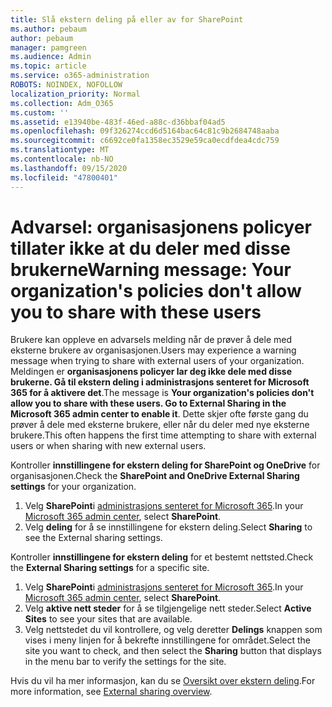 ```yaml
---
title: Slå ekstern deling på eller av for SharePoint
ms.author: pebaum
author: pebaum
manager: pamgreen
ms.audience: Admin
ms.topic: article
ms.service: o365-administration
ROBOTS: NOINDEX, NOFOLLOW
localization_priority: Normal
ms.collection: Adm_O365
ms.custom: ''
ms.assetid: e13940be-483f-46ed-a88c-d36bbaf04ad5
ms.openlocfilehash: 09f326274ccd6d5164bac64c81c9b2684748aaba
ms.sourcegitcommit: c6692ce0fa1358ec3529e59ca0ecdfdea4cdc759
ms.translationtype: MT
ms.contentlocale: nb-NO
ms.lasthandoff: 09/15/2020
ms.locfileid: "47800401"
---
```

# <a name="warning-message-your-organizations-policies-dont-allow-you-to-share-with-these-users"></a><span data-ttu-id="ba099-102">Advarsel: organisasjonens policyer tillater ikke at du deler med disse brukerne</span><span class="sxs-lookup"><span data-stu-id="ba099-102">Warning message: Your organization's policies don't allow you to share with these users</span></span>

<span data-ttu-id="ba099-103">Brukere kan oppleve en advarsels melding når de prøver å dele med eksterne brukere av organisasjonen.</span><span class="sxs-lookup"><span data-stu-id="ba099-103">Users may experience a warning message when trying to share with external users of your organization.</span></span> <span data-ttu-id="ba099-104">Meldingen er **organisasjonens policyer lar deg ikke dele med disse brukerne. Gå til ekstern deling i administrasjons senteret for Microsoft 365 for å aktivere det**.</span><span class="sxs-lookup"><span data-stu-id="ba099-104">The message is **Your organization's policies don't allow you to share with these users. Go to External Sharing in the Microsoft 365 admin center to enable it**.</span></span> <span data-ttu-id="ba099-105">Dette skjer ofte første gang du prøver å dele med eksterne brukere, eller når du deler med nye eksterne brukere.</span><span class="sxs-lookup"><span data-stu-id="ba099-105">This often happens the first time attempting to share with external users or when sharing with new external users.</span></span>

<span data-ttu-id="ba099-106">Kontroller **innstillingene for ekstern deling for SharePoint og OneDrive** for organisasjonen.</span><span class="sxs-lookup"><span data-stu-id="ba099-106">Check the **SharePoint and OneDrive External Sharing settings** for your organization.</span></span>

1. <span data-ttu-id="ba099-107">Velg **SharePoint**i [administrasjons senteret for Microsoft 365](https://admin.microsoft.com/AdminPortal/Home#/homepage">https://admin.microsoft.com/).</span><span class="sxs-lookup"><span data-stu-id="ba099-107">In your [Microsoft 365 admin center](https://admin.microsoft.com/AdminPortal/Home#/homepage">https://admin.microsoft.com/), select **SharePoint**.</span></span>
3. <span data-ttu-id="ba099-108">Velg **deling** for å se innstillingene for ekstern deling.</span><span class="sxs-lookup"><span data-stu-id="ba099-108">Select **Sharing** to see the External sharing settings.</span></span>

<span data-ttu-id="ba099-109">Kontroller **innstillingene for ekstern deling** for et bestemt nettsted.</span><span class="sxs-lookup"><span data-stu-id="ba099-109">Check the **External Sharing settings** for a specific site.</span></span>

1. <span data-ttu-id="ba099-110">Velg **SharePoint**i [administrasjons senteret for Microsoft 365](https://admin.microsoft.com/AdminPortal/Home#/homepage">https://admin.microsoft.com/).</span><span class="sxs-lookup"><span data-stu-id="ba099-110">In your [Microsoft 365 admin center](https://admin.microsoft.com/AdminPortal/Home#/homepage">https://admin.microsoft.com/), select **SharePoint**.</span></span>
2. <span data-ttu-id="ba099-111">Velg **aktive nett steder** for å se tilgjengelige nett steder.</span><span class="sxs-lookup"><span data-stu-id="ba099-111">Select **Active Sites** to see your sites that are available.</span></span>
3. <span data-ttu-id="ba099-112">Velg nettstedet du vil kontrollere, og velg deretter **Delings** knappen som vises i meny linjen for å bekrefte innstillingene for området.</span><span class="sxs-lookup"><span data-stu-id="ba099-112">Select the site you want to check, and then select the **Sharing** button that displays in the menu bar to verify the settings for the site.</span></span>

<span data-ttu-id="ba099-113">Hvis du vil ha mer informasjon, kan du se [Oversikt over ekstern deling](https://docs.microsoft.com/sharepoint/external-sharing-overview).</span><span class="sxs-lookup"><span data-stu-id="ba099-113">For more information, see [External sharing overview](https://docs.microsoft.com/sharepoint/external-sharing-overview).</span></span>